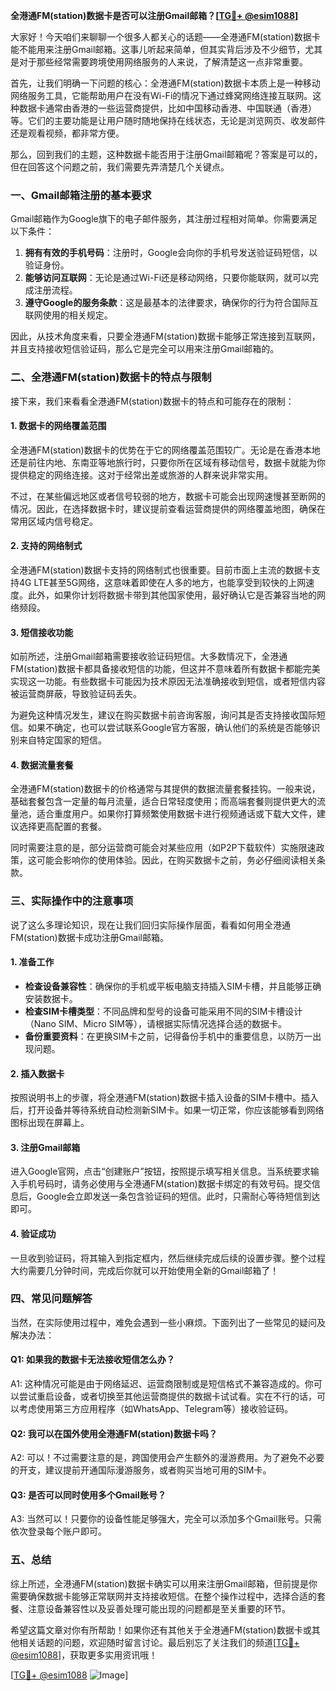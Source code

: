 **全港通FM(station)数据卡是否可以注册Gmail邮箱？[[TG💪+ @esim1088](https://t.me/s/esim1088)]**

大家好！今天咱们来聊聊一个很多人都关心的话题——全港通FM(station)数据卡能不能用来注册Gmail邮箱。这事儿听起来简单，但其实背后涉及不少细节，尤其是对于那些经常需要跨境使用网络服务的人来说，了解清楚这一点非常重要。

首先，让我们明确一下问题的核心：全港通FM(station)数据卡本质上是一种移动网络服务工具，它能帮助用户在没有Wi-Fi的情况下通过蜂窝网络连接互联网。这种数据卡通常由香港的一些运营商提供，比如中国移动香港、中国联通（香港）等。它们的主要功能是让用户随时随地保持在线状态，无论是浏览网页、收发邮件还是观看视频，都非常方便。

那么，回到我们的主题，这种数据卡能否用于注册Gmail邮箱呢？答案是可以的，但在回答这个问题之前，我们需要先弄清楚几个关键点。

### **一、Gmail邮箱注册的基本要求**
Gmail邮箱作为Google旗下的电子邮件服务，其注册过程相对简单。你需要满足以下条件：
1. **拥有有效的手机号码**：注册时，Google会向你的手机号发送验证码短信，以验证身份。
2. **能够访问互联网**：无论是通过Wi-Fi还是移动网络，只要你能联网，就可以完成注册流程。
3. **遵守Google的服务条款**：这是最基本的法律要求，确保你的行为符合国际互联网使用的相关规定。

因此，从技术角度来看，只要全港通FM(station)数据卡能够正常连接到互联网，并且支持接收短信验证码，那么它是完全可以用来注册Gmail邮箱的。

### **二、全港通FM(station)数据卡的特点与限制**
接下来，我们来看看全港通FM(station)数据卡的特点和可能存在的限制：

#### **1. 数据卡的网络覆盖范围**
全港通FM(station)数据卡的优势在于它的网络覆盖范围较广。无论是在香港本地还是前往内地、东南亚等地旅行时，只要你所在区域有移动信号，数据卡就能为你提供稳定的网络连接。这对于经常出差或旅游的人群来说非常实用。

不过，在某些偏远地区或者信号较弱的地方，数据卡可能会出现网速慢甚至断网的情况。因此，在选择数据卡时，建议提前查看运营商提供的网络覆盖地图，确保在常用区域内信号稳定。

#### **2. 支持的网络制式**
全港通FM(station)数据卡支持的网络制式也很重要。目前市面上主流的数据卡支持4G LTE甚至5G网络，这意味着即使在人多的地方，也能享受到较快的上网速度。此外，如果你计划将数据卡带到其他国家使用，最好确认它是否兼容当地的网络频段。

#### **3. 短信接收功能**
如前所述，注册Gmail邮箱需要接收验证码短信。大多数情况下，全港通FM(station)数据卡都具备接收短信的功能，但这并不意味着所有数据卡都能完美实现这一功能。有些数据卡可能因为技术原因无法准确接收到短信，或者短信内容被运营商屏蔽，导致验证码丢失。

为避免这种情况发生，建议在购买数据卡前咨询客服，询问其是否支持接收国际短信。如果不确定，也可以尝试联系Google官方客服，确认他们的系统是否能够识别来自特定国家的短信。

#### **4. 数据流量套餐**
全港通FM(station)数据卡的价格通常与其提供的数据流量套餐挂钩。一般来说，基础套餐包含一定量的每月流量，适合日常轻度使用；而高端套餐则提供更大的流量池，适合重度用户。如果你打算频繁使用数据卡进行视频通话或下载大文件，建议选择更高配置的套餐。

同时需要注意的是，部分运营商可能会对某些应用（如P2P下载软件）实施限速政策，这可能会影响你的使用体验。因此，在购买数据卡之前，务必仔细阅读相关条款。

### **三、实际操作中的注意事项**
说了这么多理论知识，现在让我们回归实际操作层面，看看如何用全港通FM(station)数据卡成功注册Gmail邮箱。

#### **1. 准备工作**
- **检查设备兼容性**：确保你的手机或平板电脑支持插入SIM卡槽，并且能够正确安装数据卡。
- **检查SIM卡槽类型**：不同品牌和型号的设备可能采用不同的SIM卡槽设计（Nano SIM、Micro SIM等），请根据实际情况选择合适的数据卡。
- **备份重要资料**：在更换SIM卡之前，记得备份手机中的重要信息，以防万一出现问题。

#### **2. 插入数据卡**
按照说明书上的步骤，将全港通FM(station)数据卡插入设备的SIM卡槽中。插入后，打开设备并等待系统自动检测新SIM卡。如果一切正常，你应该能够看到网络图标出现在屏幕上。

#### **3. 注册Gmail邮箱**
进入Google官网，点击“创建账户”按钮，按照提示填写相关信息。当系统要求输入手机号码时，请务必使用与全港通FM(station)数据卡绑定的有效号码。提交信息后，Google会立即发送一条包含验证码的短信。此时，只需耐心等待短信到达即可。

#### **4. 验证成功**
一旦收到验证码，将其输入到指定框内，然后继续完成后续的设置步骤。整个过程大约需要几分钟时间，完成后你就可以开始使用全新的Gmail邮箱了！

### **四、常见问题解答**
当然，在实际使用过程中，难免会遇到一些小麻烦。下面列出了一些常见的疑问及解决办法：

#### **Q1: 如果我的数据卡无法接收短信怎么办？**
A1: 这种情况可能是由于网络延迟、运营商限制或是短信格式不兼容造成的。你可以尝试重启设备，或者切换至其他运营商提供的数据卡试试看。实在不行的话，可以考虑使用第三方应用程序（如WhatsApp、Telegram等）接收验证码。

#### **Q2: 我可以在国外使用全港通FM(station)数据卡吗？**
A2: 可以！不过需要注意的是，跨国使用会产生额外的漫游费用。为了避免不必要的开支，建议提前开通国际漫游服务，或者购买当地可用的SIM卡。

#### **Q3: 是否可以同时使用多个Gmail账号？**
A3: 当然可以！只要你的设备性能足够强大，完全可以添加多个Gmail账号。只需依次登录每个账户即可。

### **五、总结**
综上所述，全港通FM(station)数据卡确实可以用来注册Gmail邮箱，但前提是你需要确保数据卡能够正常联网并支持接收短信。在整个操作过程中，选择合适的套餐、注意设备兼容性以及妥善处理可能出现的问题都是至关重要的环节。

希望这篇文章对你有所帮助！如果你还有其他关于全港通FM(station)数据卡或其他相关话题的问题，欢迎随时留言讨论。最后别忘了关注我们的频道[[TG💪+ @esim1088](https://t.me/s/esim1088)]，获取更多实用资讯哦！

[[TG💪+ @esim1088](https://t.me/s/esim1088) ![Image](https://i.postimg.cc/4NQfJmqS/Snipaste-2025-05-13-00-14-12.png)]